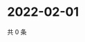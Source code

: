 # 2022-02-01

共 0 条

<!-- BEGIN WEIBO -->
<!-- 最后更新时间 Tue Feb 01 2022 02:16:02 GMT+0800 (China Standard Time) -->

<!-- END WEIBO -->
